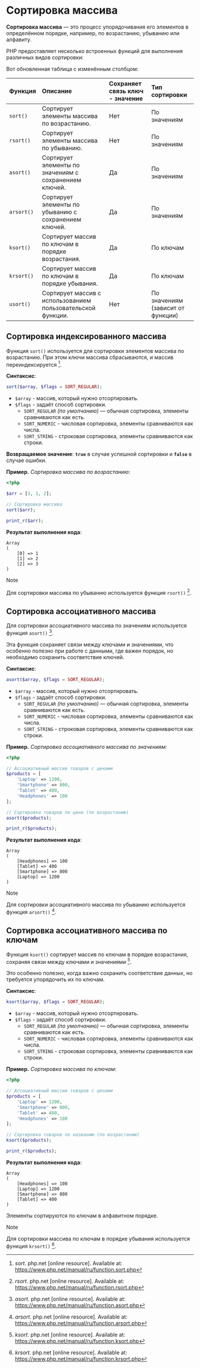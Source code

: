 # Сортировка массива

**Сортировка массива** — это процесс упорядочивания его элементов в определённом порядке, например, по возрастанию, убыванию или алфавиту.

PHP предоставляет несколько встроенных функций для выполнения различных видов сортировки:

Вот обновленная таблица с изменённым столбцом:

| **Функция** | **Описание**                                                | **Сохраняет связь ключ - значение** | **Тип сортировки**                |
| :---------- | :---------------------------------------------------------- | :---------------------------------- | :-------------------------------- |
| `sort()`    | Сортирует элементы массива по возрастанию.                  | Нет                                 | По значениям                      |
| `rsort()`   | Сортирует элементы массива по убыванию.                     | Нет                                 | По значениям                      |
| `asort()`   | Сортирует элементы по значениям с сохранением ключей.       | Да                                  | По значениям                      |
| `arsort()`  | Сортирует элементы по убыванию с сохранением ключей.        | Да                                  | По значениям                      |
| `ksort()`   | Сортирует массив по ключам в порядке возрастания.           | Да                                  | По ключам                         |
| `krsort()`  | Сортирует массив по ключам в порядке убывания.              | Да                                  | По ключам                         |
| `usort()`   | Сортирует массив с использованием пользовательской функции. | Нет                                 | По значениям (зависит от функции) |

## Сортировка индексированного массива

Функция `sort()` используется для сортировки элементов массива по возрастанию. При этом ключи массива сбрасываются, и массив переиндексируется [^1].

**Синтаксис**:

```php
sort($array, $flags = SORT_REGULAR);
```

- `$array` - массив, который нужно отсортировать.
- `$flags` - задаёт способ сортировки.
  - `SORT_REGULAR` _(по умолчанию)_ — обычная сортировка, элементы сравниваются как есть.
  - `SORT_NUMERIC` - числовая сортировка, элементы сравниваются как числа.
  - `SORT_STRING` - строковая сортировка, элементы сравниваются как строки.

**Возвращаемое значение**: **`true`** в случае успешной сортировки и **`false`** в случае ошибки.

**Пример.** _Сортировка массива по возрастанию_:

```php
<?php

$arr = [3, 1, 2];

// Сортировка массива
sort($arr);

print_r($arr);
```

**Результат выполнения кода**:

```
Array
(
    [0] => 1
    [1] => 2
    [2] => 3
)
```

> [!NOTE]
> Для сортировки массива по убыванию используется функция `rsort()` [^2].

## Сортировка ассоциативного массива

Для сортировки ассоциативного массива по значениям используется функция `asort()` [^3].

Эта функция сохраняет связи между ключами и значениями, что особенно полезно при работе с данными, где важен порядок, но необходимо сохранить соответствие ключей.

**Синтаксис**:

```php
asort($array, $flags = SORT_REGULAR);
```

- `$array` - массив, который нужно отсортировать.
- `$flags` - задаёт способ сортировки.
  - `SORT_REGULAR` _(по умолчанию)_ — обычная сортировка, элементы сравниваются как есть.
  - `SORT_NUMERIC` - числовая сортировка, элементы сравниваются как числа.
  - `SORT_STRING` - строковая сортировка, элементы сравниваются как строки.

**Пример.** _Сортировка ассоциативного массива по значениям_:

```php
<?php

// Ассоциативный массив товаров с ценами
$products = [
    'Laptop' => 1200,
    'Smartphone' => 800,
    'Tablet' => 400,
    'Headphones' => 100
];

// Сортировка товаров по цене (по возрастанию)
asort($products);

print_r($products);
```

**Результат выполнения кода**:

```
Array
(
    [Headphones] => 100
    [Tablet] => 400
    [Smartphone] => 800
    [Laptop] => 1200
)
```

> [!NOTE]
> Для сортировки ассоциативного массива по убыванию используется функция `arsort()` [^4].

## Сортировка ассоциативного массива по ключам

Функция `ksort()` сортирует массив по ключам в порядке возрастания, сохраняя связи между ключами и значениями [^5].

Это особенно полезно, когда важно сохранить соответствие данных, но требуется упорядочить их по ключам.

**Синтаксис**:

```php
ksort($array, $flags = SORT_REGULAR);
```

- `$array` - массив, который нужно отсортировать.
- `$flags` - задаёт способ сортировки.
  - `SORT_REGULAR` _(по умолчанию)_ — обычная сортировка, элементы сравниваются как есть.
  - `SORT_NUMERIC` - числовая сортировка, элементы сравниваются как числа.
  - `SORT_STRING` - строковая сортировка, элементы сравниваются как строки.

**Пример.** _Сортировка массива по ключам_:

```php
<?php

// Ассоциативный массив товаров с ценами
$products = [
    'Laptop' => 1200,
    'Smartphone' => 800,
    'Tablet' => 400,
    'Headphones' => 100
];

// Сортировка товаров по названию (по возрастанию)
ksort($products);

print_r($products);
```

**Результат выполнения кода**:

```
Array
(
    [Headphones] => 100
    [Laptop] => 1200
    [Smartphone] => 800
    [Tablet] => 400
)
```

Элементы сортируются по ключам в алфавитном порядке.

> [!NOTE]
> Для сортировки массива по ключам в порядке убывания используется функция `krsort()` [^6].

[^1]: _sort_. php.net [online resource]. Available at: https://www.php.net/manual/ru/function.sort.php
[^2]: _rsort_. php.net [online resource]. Available at: https://www.php.net/manual/ru/function.rsort.php
[^3]: _asort_. php.net [online resource]. Available at: https://www.php.net/manual/ru/function.asort.php
[^4]: _arsort_. php.net [online resource]. Available at: https://www.php.net/manual/ru/function.arsort.php
[^5]: _ksort_. php.net [online resource]. Available at: https://www.php.net/manual/ru/function.ksort.php
[^6]: _krsort_. php.net [online resource]. Available at: https://www.php.net/manual/ru/function.krsort.php
